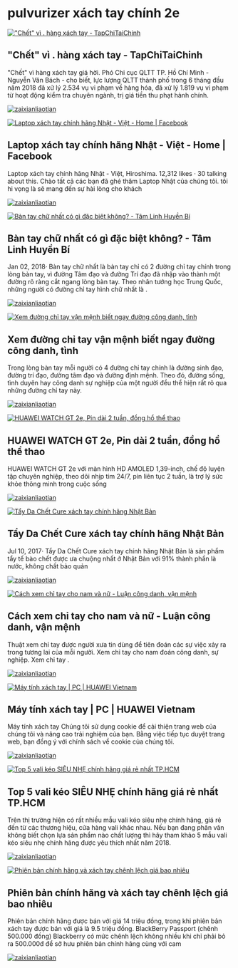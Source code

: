 # pulvurizer xách tay chính 2e
<a href="https://mnn.zoosnet.net/LR/Chatpre.aspx?id=MNN94995150&p=https://topgrinding.com/" target="_blank">!["Chết" vì . hàng xách tay - TapChiTaiChinh](https://github.com/technlg/images/blob/main/58.jpg)</a>
## "Chết" vì . hàng xách tay - TapChiTaiChinh
"Chết" vì hàng xách tay giá hời. Phó Chi cục QLTT TP. Hồ Chí Minh - Nguyễn Văn Bách - cho biết, lực lượng QLTT thành phố trong 6 tháng đầu năm 2018 đã xử lý 2.534 vụ vi phạm về hàng hóa, đã xử lý 1.819 vụ vi phạm từ hoạt động kiểm tra chuyên ngành, trị giá tiền thu phạt hành chính.
<a href="https://mnn.zoosnet.net/LR/Chatpre.aspx?id=MNN94995150&p=https://topgrinding.com/" target="_blank"><img src="https://github.com/technlg/images/raw/main/chat11.jpg" alt="zaixianliaotian"/></a><a href="//whatsapp.shibangsoft.com/WhatsApp.php" ><img src="https://github.com/technlg/images/raw/main/chat11.png" alt=""></a>
<a href="https://mnn.zoosnet.net/LR/Chatpre.aspx?id=MNN94995150&p=https://topgrinding.com/" target="_blank">![Laptop xách tay chính hãng Nhật - Việt - Home | Facebook](https://github.com/technlg/images/blob/main/10.jpg)</a>
## Laptop xách tay chính hãng Nhật - Việt - Home | Facebook
Laptop xách tay chính hãng Nhật - Việt, Hiroshima. 12,312 likes · 30 talking about this. Chào tất cả các bạn đã ghé thăm Laptop Nhật của chúng tôi. tôi hi vọng là sẽ mang đến sự hài lòng cho khách
<a href="https://mnn.zoosnet.net/LR/Chatpre.aspx?id=MNN94995150&p=https://topgrinding.com/" target="_blank"><img src="https://github.com/technlg/images/raw/main/chat11.jpg" alt="zaixianliaotian"/></a><a href="//whatsapp.shibangsoft.com/WhatsApp.php" ><img src="https://github.com/technlg/images/raw/main/chat11.png" alt=""></a>
<a href="https://mnn.zoosnet.net/LR/Chatpre.aspx?id=MNN94995150&p=https://topgrinding.com/" target="_blank">![Bàn tay chữ nhất có gì đặc biệt không? - Tâm Linh Huyền Bí](https://github.com/technlg/images/blob/main/1.jpg)</a>
## Bàn tay chữ nhất có gì đặc biệt không? - Tâm Linh Huyền Bí
Jan 02, 2018· Bàn tay chữ nhất là bàn tay chỉ có 2 đường chỉ tay chính trong lòng bàn tay, vì đường Tâm đạo và đường Trí đạo đã nhập vào thành một đường rõ ràng cắt ngang lòng bàn tay. Theo nhân tướng học Trung Quốc, những người có đường chỉ tay hình chữ nhất là .
<a href="https://mnn.zoosnet.net/LR/Chatpre.aspx?id=MNN94995150&p=https://topgrinding.com/" target="_blank"><img src="https://github.com/technlg/images/raw/main/chat11.jpg" alt="zaixianliaotian"/></a><a href="//whatsapp.shibangsoft.com/WhatsApp.php" ><img src="https://github.com/technlg/images/raw/main/chat11.png" alt=""></a>
<a href="https://mnn.zoosnet.net/LR/Chatpre.aspx?id=MNN94995150&p=https://topgrinding.com/" target="_blank">![Xem đường chỉ tay vận mệnh biết ngay đường công danh, tình ](https://github.com/technlg/images/blob/main/18.jpg)</a>
## Xem đường chỉ tay vận mệnh biết ngay đường công danh, tình 
Trong lòng bàn tay mỗi người có 4 đường chỉ tay chính là đường sinh đạo, đường trí đạo, đường tâm đạo và đường định mệnh. Theo đó, đường sống, tình duyên hay công danh sự nghiệp của một người đều thể hiện rất rõ qua những đường chỉ tay này.
<a href="https://mnn.zoosnet.net/LR/Chatpre.aspx?id=MNN94995150&p=https://topgrinding.com/" target="_blank"><img src="https://github.com/technlg/images/raw/main/chat11.jpg" alt="zaixianliaotian"/></a><a href="//whatsapp.shibangsoft.com/WhatsApp.php" ><img src="https://github.com/technlg/images/raw/main/chat11.png" alt=""></a>
<a href="https://mnn.zoosnet.net/LR/Chatpre.aspx?id=MNN94995150&p=https://topgrinding.com/" target="_blank">![HUAWEI WATCH GT 2e, Pin dài 2 tuần, đồng hồ thể thao ](https://github.com/technlg/images/blob/main/58.jpg)</a>
## HUAWEI WATCH GT 2e, Pin dài 2 tuần, đồng hồ thể thao 
HUAWEI WATCH GT 2e với màn hình HD AMOLED 1,39-inch, chế độ luyện tập chuyên nghiệp, theo dõi nhịp tim 24/7, pin liên tục 2 tuần, là trợ lý sức khỏe thông minh trong cuộc sống
<a href="https://mnn.zoosnet.net/LR/Chatpre.aspx?id=MNN94995150&p=https://topgrinding.com/" target="_blank"><img src="https://github.com/technlg/images/raw/main/chat11.jpg" alt="zaixianliaotian"/></a><a href="//whatsapp.shibangsoft.com/WhatsApp.php" ><img src="https://github.com/technlg/images/raw/main/chat11.png" alt=""></a>
<a href="https://mnn.zoosnet.net/LR/Chatpre.aspx?id=MNN94995150&p=https://topgrinding.com/" target="_blank">![Tẩy Da Chết Cure xách tay chính hãng Nhật Bản](https://github.com/technlg/images/blob/main/20.jpg)</a>
## Tẩy Da Chết Cure xách tay chính hãng Nhật Bản
Jul 10, 2017· Tẩy Da Chết Cure xách tay chính hãng Nhật Bản là sản phẩm tẩy tế bào chết được ưa chuộng nhất ở Nhật Bản với 91% thành phần là nước, không chất bảo quản
<a href="https://mnn.zoosnet.net/LR/Chatpre.aspx?id=MNN94995150&p=https://topgrinding.com/" target="_blank"><img src="https://github.com/technlg/images/raw/main/chat11.jpg" alt="zaixianliaotian"/></a><a href="//whatsapp.shibangsoft.com/WhatsApp.php" ><img src="https://github.com/technlg/images/raw/main/chat11.png" alt=""></a>
<a href="https://mnn.zoosnet.net/LR/Chatpre.aspx?id=MNN94995150&p=https://topgrinding.com/" target="_blank">![Cách xem chỉ tay cho nam và nữ - Luận công danh, vận mệnh ](https://github.com/technlg/images/blob/main/13.jpg)</a>
## Cách xem chỉ tay cho nam và nữ - Luận công danh, vận mệnh 
Thuật xem chỉ tay được người xưa tin dùng để tiên đoán các sự việc xảy ra trong tương lai của mỗi người. Xem chỉ tay cho nam đoán công danh, sự nghiệp. Xem chỉ tay .
<a href="https://mnn.zoosnet.net/LR/Chatpre.aspx?id=MNN94995150&p=https://topgrinding.com/" target="_blank"><img src="https://github.com/technlg/images/raw/main/chat11.jpg" alt="zaixianliaotian"/></a><a href="//whatsapp.shibangsoft.com/WhatsApp.php" ><img src="https://github.com/technlg/images/raw/main/chat11.png" alt=""></a>
<a href="https://mnn.zoosnet.net/LR/Chatpre.aspx?id=MNN94995150&p=https://topgrinding.com/" target="_blank">![Máy tính xách tay | PC | HUAWEI Vietnam](https://github.com/technlg/images/blob/main/49.jpg)</a>
## Máy tính xách tay | PC | HUAWEI Vietnam
Máy tính xách tay Chúng tôi sử dụng cookie để cải thiện trang web của chúng tôi và nâng cao trải nghiệm của bạn. Bằng việc tiếp tục duyệt trang web, bạn đồng ý với chính sách về cookie của chúng tôi.
<a href="https://mnn.zoosnet.net/LR/Chatpre.aspx?id=MNN94995150&p=https://topgrinding.com/" target="_blank"><img src="https://github.com/technlg/images/raw/main/chat11.jpg" alt="zaixianliaotian"/></a><a href="//whatsapp.shibangsoft.com/WhatsApp.php" ><img src="https://github.com/technlg/images/raw/main/chat11.png" alt=""></a>
<a href="https://mnn.zoosnet.net/LR/Chatpre.aspx?id=MNN94995150&p=https://topgrinding.com/" target="_blank">![Top 5 vali kéo SIÊU NHẸ chính hãng giá rẻ nhất TP.HCM](https://github.com/technlg/images/blob/main/51.jpg)</a>
## Top 5 vali kéo SIÊU NHẸ chính hãng giá rẻ nhất TP.HCM
Trên thị trường hiện có rất nhiều mẫu vali kéo siêu nhẹ chính hãng, giá rẻ đến từ các thương hiệu, cửa hàng vali khác nhau. Nếu bạn đang phân vân không biết chọn lựa sản phẩm nào chất lượng thì hãy tham khảo 5 mẫu vali kéo siêu nhẹ chính hãng được yêu thích nhất năm 2018.
<a href="https://mnn.zoosnet.net/LR/Chatpre.aspx?id=MNN94995150&p=https://topgrinding.com/" target="_blank"><img src="https://github.com/technlg/images/raw/main/chat11.jpg" alt="zaixianliaotian"/></a><a href="//whatsapp.shibangsoft.com/WhatsApp.php" ><img src="https://github.com/technlg/images/raw/main/chat11.png" alt=""></a>
<a href="https://mnn.zoosnet.net/LR/Chatpre.aspx?id=MNN94995150&p=https://topgrinding.com/" target="_blank">![Phiên bản chính hãng và xách tay chênh lệch giá bao nhiêu ](https://github.com/technlg/images/blob/main/2.jpg)</a>
## Phiên bản chính hãng và xách tay chênh lệch giá bao nhiêu 
Phiên bản chính hãng được bán với giá 14 triệu đồng, trong khi phiên bản xách tay được bán với giá là 9.5 triệu đồng. BlackBerry Passport (chênh 500.000 đồng) Blackberry có mức chênh lệch không nhiều khi chỉ phải bỏ ra 500.000đ để sở hưu phiên bản chính hãng cùng với cam 
<a href="https://mnn.zoosnet.net/LR/Chatpre.aspx?id=MNN94995150&p=https://topgrinding.com/" target="_blank"><img src="https://github.com/technlg/images/raw/main/chat11.jpg" alt="zaixianliaotian"/></a><a href="//whatsapp.shibangsoft.com/WhatsApp.php" ><img src="https://github.com/technlg/images/raw/main/chat11.png" alt=""></a>
